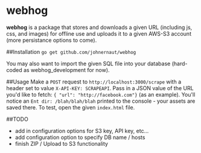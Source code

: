webhog
======

**webhog** is a package that stores and downloads a given URL (including js, css, and images) for offline use and uploads it to a given AWS-S3 account (more persistance options to come).

##Installation
`go get github.com/johnernaut/webhog`

You may also want to import the given SQL file into your database (hard-coded as webhog_development for now).

##Usage
Make a `POST` request to `http://localhost:3000/scrape` with a header set to value `X-API-KEY: SCRAPEAPI`.  Pass in a JSON value of the URL you'd like to fetch: `{ "url": "http://facebook.com"}` (as an example).  You'll notice an `Ent dir: /blah/blah/blah` printed to the console - your assets are saved there.  To test, open the given `index.html` file.

##TODO
* add in configuration options for S3 key, API key, etc...
* add configuration option to specify DB name / hosts
* finish ZIP / Upload to S3 functionality